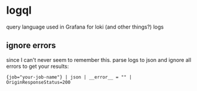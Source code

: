 # logql

query language used in Grafana for loki (and other things?) logs

## ignore errors

since I can't never seem to remember this. parse logs to json and ignore all errors to get your results:

```
{job="your-job-name"} | json | __error__ = "" | OriginResponseStatus=200
```
